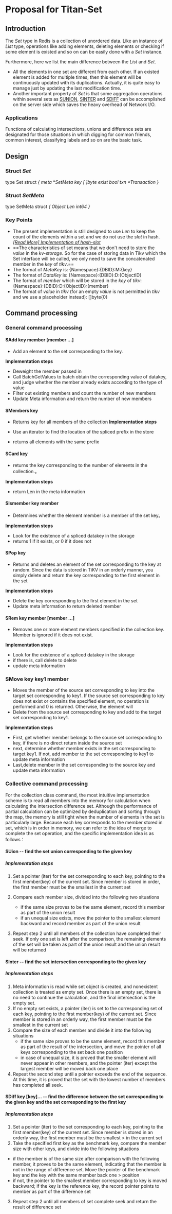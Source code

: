# Proposal for Titan-Set

## Introduction

The *Set* type in Redis is a collection of unordered data.  Like an instance of *List* type, operations like adding elements, deleting elements or checking if some element is existed and so on can be easily done with a *Set* instance.

Furthermore,  here we list the main difference between the *List* and *Set*.

+ All the elements in one set are different from each other. If an existed element is added for multiple times, then this element will be continuously updated with its duplications. Actually, it is quite easy to manage just by updating the last modification time.
+ Another important property of *Set* is that some aggregation operations within several sets as [SUNION](https://redis.io/commands/sunion), [SINTER](https://redis.io/commands/sinter) and [SDIFF](https://redis.io/commands/sdiff) can be accomplished on the server side which saves the heavy overhead of Network I/O.

### Applications

Functions of calculating intersections, unions and difference sets are designated for those situations in which digging for common friends, common interest, classifying labels and so on are the basic task.

## Design

### Struct *Set*

type Set struct *{*
	    *meta*     **SetMeta*
	    *key*      *[ ]byte*
	    *exist*    *bool*
	    *txn*      *\*Transaction*
	    *}*

### Struct *SetMeta*

type SetMeta struct *{*
	     *Object*
	     *Len*     *int64*
	 *}*

### Key Points

+ The present implementation is still designed to use  *Len* to keep the count of the elements within a set and we do not use the *slot* in hash. *[[Read More] Implementation of hash-slot](https://github.com/meitu/titan/pull/13#%E8%83%8C%E6%99%AF)*
+ ==The characteristics of set means that we don't need to store the *value*  in the *kv-storage*. So for the case of storing data in Tikv which the Set interface will be called, we only need to save the  concatenated member in the *key* of *tikv*.==
+ The format of *MetaKey* is:
  {Namespace}:{DBID}:M:{key}
+ The format of *DataKey* is:
  {Namespace}:{DBID}:D:{ObjectID}
+ The format of *member* which will be stored in the *key* of *tikv*:
  {Namespace}:{DBID}:D:{ObjectID}:{member}
+ The format of *value* in *tikv* (for an empty *value* is not permitted in *tikv* and we use a placeholder instead):
  []byte{0}

## Command processing
### General command processing
#### SAdd key member [member ...]
* Add an element to the set corresponding to the key.


**Implementation steps**

* Deweight the member passed in
* Call BatchGetValues to batch obtain the corresponding value of datakey, and judge whether the member already exists according to the type of value
* Filter out existing members and count the number of new members
* Update Meta information and return the number of new members


#### SMembers key

* Returns key for all members of the collection
**Implementation steps**

* Use an iterator to find the location of the spliced prefix in the store
* returns all elements with the same prefix

#### SCard key
* returns the key corresponding to the number of elements in the collection.。

**Implementation steps**

* return Len in the meta information

#### SIsmember key member
* Determines whether the element member is a member of the set key。

**Implementation steps**

* Look for the existence of a spliced datakey in the storage
* returns 1 if it exists, or 0 if it does not

#### SPop key

* Returns and deletes an element of the set corresponding to the key at random. Since the data is stored in TiKV in an orderly manner, you simply delete and return the key corresponding to the first element in the set

**Implementation steps**

* Delete the key corresponding to the first element in the set
* Update meta information to return deleted member


#### SRem key member [member ...]
* Removes one or more element members specified in the collection key. Member is ignored if it does not exist.

**Implementation steps**

* Look for the existence of a spliced datakey in the storage
* if there is, call delete to delete
* update meta information

### SMove key key1 member
* Moves the member of the source set corresponding to key into the target set corresponding to key1. If the source set corresponding to key does not exist or contains the specified element, no operation is performed and 0 is returned. Otherwise, the element will
* Delete from the source set corresponding to key and add to the target set corresponding to key1.

**Implementation steps**

* First, get whether member belongs to the source set corresponding to key, if there is no direct return inside the source set
* next, determine whether member exists in the set corresponding to target key1. If not, add member to the set corresponding to key1 to update meta information
* Last,delete member in the set corresponding to the source key and update meta information


### Collective command processing


   For the collection class command, the most intuitive implementation scheme is to read all members into the memory for calculation when calculating the intersection difference set. Although the performance of partial calculation can be optimized by deduplication and sorting through the map, the memory is still tight when the number of elements in the set is particularly large. Because each key corresponds to the member stored in set, which is in order in memory, we can refer to the idea of merge to complete the set operation, and the specific implementation idea is as follows：

#### SUion -- find the set union corresponding to the given key
##### Implementation steps

1. Set a pointer (iter) for the set corresponding to each key, pointing to the first member(key) of the current set. Since member is stored in order, the first member must be the smallest in the current set
2. Compare each member size, divided into the following two situations
   
   * if the same size proves to be the same element, record this member as part of the union result
   * if an unequal size exists, move the pointer to the smallest element backward and record member as part of the union result

3. Repeat step 2 until all members of the collection have completed their seek. If only one set is left after the comparison, the remaining elements of the set will be taken as part of the union result and the union result will be returned

#### SInter -- find the set intersection corresponding to the given key
##### Implementation steps

1. Meta information is read while set object is created, and nonexistent collection is treated as empty set. Once there is an empty set, there is no need to continue the calculation, and the final intersection is the empty set.
2. If no empty set exists, a pointer (iter) is set to the corresponding set of each key, pointing to the first member(key) of the current set. Since member is stored in an orderly way, the first member must be the smallest in the current set
3. Compare the size of each member and divide it into the following situations
	* if the same size proves to be the same element, record this member as part of the result of the intersection, and move the pointer of all keys corresponding to the set back one position
	* in case of unequal size, it is proved that the smaller element will never appear in other members, and the pointer (iter) except the largest member will be moved back one place
4. Repeat the second step until a pointer exceeds the end of the sequence. At this time, it is proved that the set with the lowest number of members has completed all seek.


#### SDiff key [key]... -- find the difference between the set corresponding to the given key and the set corresponding to the first key
##### Implementation steps


1. Set a pointer (iter) to the set corresponding to each key, pointing to the first member(key) of the current set. Since member is stored in an orderly way, the first member must be the smallest > in the current set
2. Take the specified first key as the benchmark key, compare the member size with other keys, and divide into the following situations
* if the member is of the same size after comparison with the following member, it proves to be the same element, indicating that the member is not in the range of difference set. Move the pointer of the benchmark key and the key with the same member back one > position
* if not, the pointer to the smallest member corresponding to key is moved backward; if the key is the reference key, the record pointer points to member as part of the difference set
3. Repeat step 2 until all members of set complete seek and return the result of difference set



